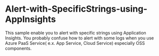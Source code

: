# Alert-with-SpecificStrings-using-AppInsights
This sample enable you to alert with specific strings using Application Insights. You probably confuse how to alert with some logs when you use Azure PaaS Service( e.x. App Service, Cloud Service) especially OSS components.
